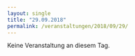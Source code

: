 ```yaml
---
layout: single
title: "29.09.2018"
permalink: /veranstaltungen/2018/09/29/
---
```


Keine Veranstaltung an diesem Tag.
